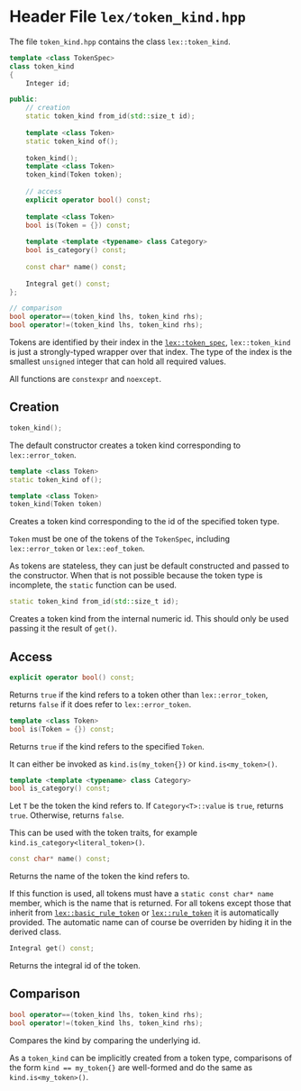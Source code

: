 # Header File `lex/token_kind.hpp`

The file `token_kind.hpp` contains the class `lex::token_kind`.

```cpp
template <class TokenSpec>
class token_kind
{
    Integer id;

public:
    // creation
    static token_kind from_id(std::size_t id);
    
    template <class Token>
    static token_kind of();
    
    token_kind();
    template <class Token>
    token_kind(Token token);
    
    // access
    explicit operator bool() const;
    
    template <class Token>
    bool is(Token = {}) const;
    
    template <template <typename> class Category>
    bool is_category() const;
    
    const char* name() const;
    
    Integral get() const;
};

// comparison
bool operator==(token_kind lhs, token_kind rhs);
bool operator!=(token_kind lhs, token_kind rhs);
```

Tokens are identified by their index in the [`lex::token_spec`](spec_token_spec.md#token-specification),
`lex::token_kind` is just a strongly-typed wrapper over that index.
The type of the index is the smallest `unsigned` integer that can hold all required values.

All functions are `constexpr` and `noexcept`.

## Creation

```cpp
token_kind();
```

The default constructor creates a token kind corresponding to `lex::error_token`.

```cpp
template <class Token>
static token_kind of();

template <class Token>
token_kind(Token token)
```

Creates a token kind corresponding to the id of the specified token type.

`Token` must be one of the tokens of the `TokenSpec`, including `lex::error_token` or `lex::eof_token`.

As tokens are stateless, they can just be default constructed and passed to the constructor.
When that is not possible because the token type is incomplete, the `static` function can be used.

```cpp
static token_kind from_id(std::size_t id);
```

Creates a token kind from the internal numeric id.
This should only be used passing it the result of `get()`.

## Access

```cpp
explicit operator bool() const;
```

Returns `true` if the kind refers to a token other than `lex::error_token`,
returns `false` if it does refer to `lex::error_token`.

```cpp
template <class Token>
bool is(Token = {}) const;
```

Returns `true` if the kind refers to the specified `Token`.

It can either be invoked as `kind.is(my_token{})` or `kind.is<my_token>()`.

```cpp
template <template <typename> class Category>
bool is_category() const;
```

Let `T` be the token the kind refers to.
If `Category<T>::value` is `true`, returns `true`.
Otherwise, returns `false`.

This can be used with the token traits, for example `kind.is_category<literal_token>()`.


```cpp
const char* name() const;
```

Returns the name of the token the kind refers to.

If this function is used, all tokens must have a `static const char* name` member, which is the name that is returned.
For all tokens except those that inherit from [`lex::basic_rule_token`](spec_rule_token.md#token-specification) or [`lex::rule_token`](spec_rule_token.md#token-rule-dsl) it is automatically provided.
The automatic name can of course be overriden by hiding it in the derived class.
    
```cpp
Integral get() const;
```

Returns the integral id of the token.

## Comparison

```cpp
bool operator==(token_kind lhs, token_kind rhs);
bool operator!=(token_kind lhs, token_kind rhs);
```

Compares the kind by comparing the underlying id.

As a `token_kind` can be implicitly created from a token type, comparisons of the form `kind == my_token{}` are well-formed and do the same as `kind.is<my_token>()`.
